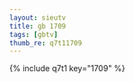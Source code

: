 ```yaml
--- 
layout: sieutv
title: gb 1709
tags: [gbtv]
thumb_re: q7t11709
---
```

{% include q7t1 key="1709" %} 
